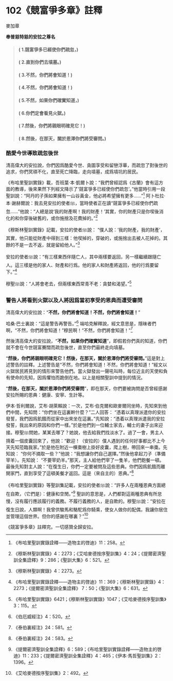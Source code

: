 # 102《競富爭多章》註釋

麥加章

**奉普慈特慈的安拉之尊名**

> #### ( 1.競富爭多已經使你們疏忽，) 
> #### ( 2.直到你們去墳墓。)
> #### ( 3.不然，你們將會知道！) 
> #### ( 4.不然，你們將會知道！)
> #### ( 5.不然，如果你們確實知道，) 
> #### ( 6.你們定會看見火獄。)
> #### ( 7.然後，你們將親眼明確見它！)
> #### ( 8.然後，在那天，關於恩澤你們將受審問。)

### 酷愛今世導致疏忽後世

清高偉大的安拉說，你們因爲酷愛今世、貪圖享受和留戀浮華，而疏忽了對後世的追求，你們冥頑不化，直至死亡降臨，走向墳墓，成爲墳坑的居民。

《布哈里聖訓實錄》載，吾班葉·本·凱爾卜說：“我們曾經認爲《古蘭》會有這方面的教導，後來果然下列經文降示了‘競富爭多已經使你們疏忽’。”他當時引用一段聖訓說：“阿丹的子孫如果擁有一山谷黃金，他必將希望擁有更多……”[^1] 阿卜杜拉·本·謝赫爾說：我去見安拉的使者ﷺ，當時使者正在讀“競富爭多已經使你們疏忽……”他說：“人總是說‘我的財產啊！我的財產！’其實，你的財產只是你喫後消化的和你穿後破舊的，或你施捨及花費掉的。”[^2] 

《穆斯林聖訓實錄》記載，安拉的使者ﷺ說： “僕人說：‘我的財產，我的財產’，其實，他只能從財產中得到三樣：他喫掉的，穿破的，或施捨出去被人花掉的。其餘的不是一去不返，就是留給他人。”[^3] 

安拉的使者ﷺ說：“有三樣東西伴隨亡人，其中兩樣要返回，另一樣繼續跟隨亡人。這三樣是他的家人、財產和行爲。他的家人和財產將返回，他的行爲要留下。”[^4] 

穆聖ﷺ說：“人將會老去，但兩樣東西常青不老：貪婪和渴望。”[^5] 

[^1]:《布哈里聖訓實錄詮釋——造物主的啓迪》11：258。

[^2]:《穆斯林聖訓實錄》4：2273；《艾哈麥德按序聖訓集》4：24；《提爾密濟聖訓全集詮釋》9：286；《聖訓大集》6：521。

### 警告人將看到火獄以及人將因爲當初享受的恩典而遭受審問

清高偉大的安拉說：“**不然，你們將會知道！不然，你們將會知道！**”

哈桑·巴士裏說：“這是警告再警告。”[^6] 端哈克解釋說，經文意思是，隱昧者們啊，“不然，你們將會知道！”穆民啊！“不然，你們將會知道！”[^7] 

然後清高偉大的安拉說，“**不然，如果你們確實知道**”，即假若你們真的知道，你們就不會在今世競富賽闊而疏忽後世，直至你們最終走向墳墓。

“**然後，你們將親眼明確見它！然後，在那天，關於恩澤你們將受審問。**”這是對上述警告的註釋。上述警告是“不然，你們將會知道！不然，你們將會知道！”經文以火獄居民將見到的情形來警告他們。當火獄發出一聲吼叫時，每位近主的天使和負有使命的先知，因爲懼怕而跪倒在地。以上是相關聖訓中提到的情況。

“**然後，在那天，關於恩澤你們將受審問**”，即在那天，你們要被詢問是否曾經感謝安拉所賜的恩典：健康、安寧、生計等。

伊本·哲利爾說，艾布·胡萊賴說：一次，艾布·伯克爾和歐麥爾同坐時，先知來到他們中間，先知問：“你們坐在這裏幹什麼？”二人回答： “憑着以真理派遣你的安拉發誓，我們因爲飢餓而從家中出來坐在這裏。”先知說：“憑着以真理派遣我的安拉發誓，我出來的原因和你們一樣。”於是他們到一位輔士家去，輔士的妻子出來迎接。穆聖ﷺ問她，某某去哪了？她說，他去給我們找淡水了。過了一會，男主人揹着一個皮囊回來了，他說：“歡迎！（安拉的）僕人遇到的任何好事都比不上今天先知蒞臨我家。”於是他在附近一棵棗樹上掛好皮囊，爬上樹，帶回來一串棗。先知說： “你何不摘取一些？”他說：“我想讓你們自己選擇。”然後他拿起刀子（準備宰羊）。先知說： “不要宰奶羊。”那天，主人給他們宰了一隻羊，他們飽餐一頓。最後先知對主人說：“在復生日，你們一定要被問及這些恩典。你們因爲飢餓而離開家門，直到享受了這頓美餐才返回。這是（來自主的）恩典。”[^8] 

《布哈里聖訓實錄》等聖訓集記載，安拉的使者ﷺ說：“許多人在兩種恩典方面總在自欺，（它們是）：健康和空閒。”[^9] 聖訓的意思是，人們都對這兩種恩典有所怠慢，沒有履行應該履行的義務。不履行義務的人，是自欺的。穆聖ﷺ說：“安拉在復生日說，人類啊！我曾供駿馬和駱駝爲你騎乘，使女人做你的配偶，我讓你居住並管理這個世界。但你的感謝在哪裏？”[^10] 

《競富爭多章》註釋完。一切感贊全歸安拉。

[^3]:《穆斯林聖訓實錄》4：2273。

[^4]:《布哈里聖訓實錄詮釋——造物主的啓迪》11：369；《穆斯林聖訓實錄》4：2273；《提爾密濟聖訓全集詮釋》 7：50；《聖訓大集》6：631。

[^5]:《布哈里聖訓實錄》6421；《穆斯林聖訓實錄》1047；《艾哈麥德按序聖訓集》3：115。

[^6]:《伯厄威經注》4：520。

[^7]:《泰伯裏經注》24：581。

[^8]:《泰伯裏經注》24：583。

[^9]:《提爾密濟聖訓全集詮釋》6：589；《布哈里聖訓實錄詮釋——造物主的啓迪》11：233；《提爾密濟聖訓全集詮釋》4：465；《伊本·馬哲聖訓集》2：1396。

[^10]:《艾哈麥德按序聖訓集》2：492。
